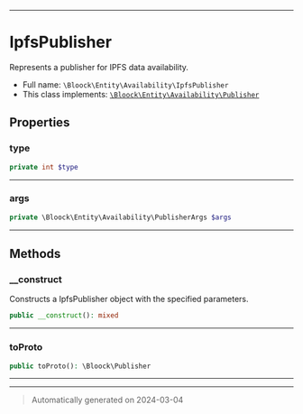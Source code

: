 ***

# IpfsPublisher

Represents a publisher for IPFS data availability.



* Full name: `\Bloock\Entity\Availability\IpfsPublisher`
* This class implements:
[`\Bloock\Entity\Availability\Publisher`](./Publisher.md)



## Properties


### type



```php
private int $type
```






***

### args



```php
private \Bloock\Entity\Availability\PublisherArgs $args
```






***

## Methods


### __construct

Constructs a IpfsPublisher object with the specified parameters.

```php
public __construct(): mixed
```












***

### toProto



```php
public toProto(): \Bloock\Publisher
```












***


***
> Automatically generated on 2024-03-04
